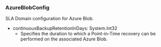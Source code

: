 ### AzureBlobConfig
SLA Domain configuration for Azure Blob.

- continuousBackupRetentionInDays: System.Int32
  - Specifies the duration to which a Point-in-Time recovery can be performed on the associated Azure Blob.
